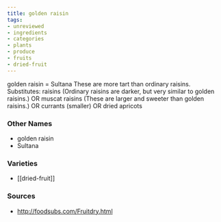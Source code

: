 ```yaml
---
title: golden raisin
tags:
- unreviewed
- ingredients
- categories
- plants
- produce
- fruits
- dried-fruit
---
```

golden raisin = Sultana These are more tart than ordinary raisins. Substitutes: raisins (Ordinary raisins are darker, but very similar to golden raisins.) OR muscat raisins (These are larger and sweeter than golden raisins.) OR currants (smaller) OR dried apricots

### Other Names

* golden raisin
* Sultana

### Varieties

* [[dried-fruit]]

### Sources
* http://foodsubs.com/Fruitdry.html

